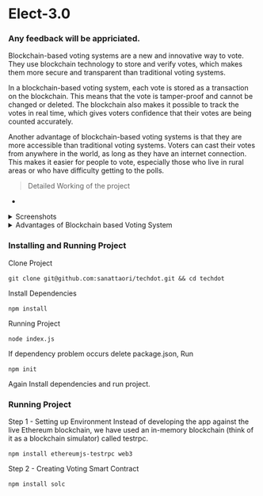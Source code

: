 # Elect-3.0

### Any feedback will be appriciated.

Blockchain-based voting systems are a new and innovative way to vote. They use blockchain technology to store and verify votes, which makes them more secure and transparent than traditional voting systems.

In a blockchain-based voting system, each vote is stored as a transaction on the blockchain. This means that the vote is tamper-proof and cannot be changed or deleted. The blockchain also makes it possible to track the votes in real time, which gives voters confidence that their votes are being counted accurately.

Another advantage of blockchain-based voting systems is that they are more accessible than traditional voting systems. Voters can cast their votes from anywhere in the world, as long as they have an internet connection. This makes it easier for people to vote, especially those who live in rural areas or who have difficulty getting to the polls.

> Detailed Working of the project

-

<details>
<summary>Screenshots</summary>
<br>
- ![alt text](/ui/Screenshots/1.png)
- ![alt text](/ui/Screenshots/2.png)
- ![alt text](/ui/Screenshots/3.png)
- ![alt text](/ui/Screenshots/4.png)
- ![alt text](/ui/Screenshots/5.png)
- ![alt text](/ui/Screenshots/6.png)
</details>

<details>
<summary>Advantages of Blockchain based Voting System</summary>
<br>
    Security: Blockchain technology is very secure and makes it very difficult to tamper with votes.
    Transparency: Blockchain technology makes it possible to track the votes in real time, which gives voters confidence that their votes are being counted accurately.
    Accessibility: Blockchain-based voting systems are more accessible than traditional voting systems, as voters can cast their votes from anywhere in the world.
</details>

### Installing and Running Project

Clone Project

```
git clone git@github.com:sanattaori/techdot.git && cd techdot
```

Install Dependencies

```
npm install
```

Running Project

```
node index.js
```

If dependency problem occurs delete package.json, Run

```
npm init
```

Again Install dependencies and run project.

### Running Project

Step 1 - Setting up Environment
Instead of developing the app against the live Ethereum blockchain, we have used an in-memory blockchain (think of it as a blockchain simulator) called testrpc.

```
npm install ethereumjs-testrpc web3
```

Step 2 - Creating Voting Smart Contract

```
npm install solc
```
